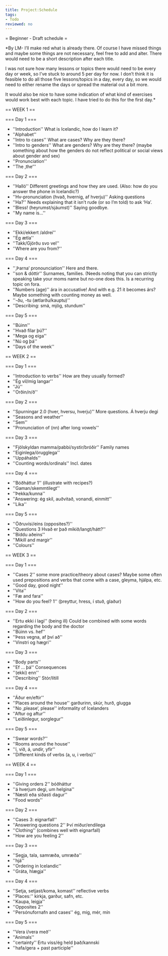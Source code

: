 ```yaml
---
title: Project:Schedule
tags:
- Todo
reviewed: no
---
```


= Beginner - Draft schedule =

*By LM- I’ll make red what is already there. Of course I have missed things and maybe some things are not necessary, feel free to add and alter. There would need to be a short description after each title.

I was not sure how many lessons or topics there would need to be every day or week, so I’ve stuck to around 5 per day for now. I don’t think it is feasible to do all those five lessons/topics in a day, every day, so we would need to either rename the days or spread the material out a bit more.

It would also be nice to have some indication of what kind of exercises would work best with each topic. I have tried to do this for the first day.*

== WEEK 1 ==

=== Day 1 ===

* ''Introduction'' What is Icelandic, how do I learn it?
* ''Alphabet''
* ''Intro to cases'' What are cases? Why are they there?
* ''Intro to genders'' What are genders? Why are they there? (maybe something about how the genders do not reflect political or social views about gender and sex)
* ''Pronunciation''
* ''The ‚the‘''

=== Day 2 ===

* ''Halló'' Different greetings and how they are used. (Also: how do you answer the phone in Icelandic?)
* ''Hv-pronunciation (hvað, hvernig, af hverju)'' Asking questions
* ''Ha?'' Needs explaining that it isn’t rude (or so I’m told) to ask ‘Ha’.
* ''Bless! (heyrumst/sjáumst)'' Saying goodbye.
* ''My name is…''

=== Day 3 ===

* ''Ekki/ekkert /aldrei''
* ''Ég ætla''
* ''Takk/Gjörðu svo vel''
* ''Where are you from?''

=== Day 4 ===

* ''‚Þarna‘ pronounciation'' Here and there.
* ''son &amp; dóttir'' Surnames, families. (Needs noting that you can strictly speaking take your moms name but no-one does this. Is a recurring topic on fora.
* ''Numbers (age)'' ára in accusative! And with e.g. 21 it becomes árs? Maybe something with counting money as well.
* ''-ðu, -tu (ætlarðu/kauptu)''
* ''Describing: smá, mjög, stundum''

=== Day 5 ===

* ''Búinn''
* ''Hvað fílar þú?''
* ''Mega og eiga''
* ''Nú og þá''
* ''Days of the week''

== WEEK 2 ==

=== Day 1 ===

* ''Introduction to verbs'' How are they usually formed?
* ''Ég vil/mig langar''
* ''Jú''
* ''Orðin/n/ð''

=== Day 2 ===

* ''Spurningar 2.0 (hver, hversu, hverju)'' More questions. Á hverju degi
* ''Seasons and weather''
* ''Sem''
* ''Pronunciation of (nn) after long vowels''

=== Day 3 ===

* ''Fjölskyldan mamma/pabbi/systir/bróðir'' Family names
* ''Eiginlega/örugglega''
* ''Uppáhalds''
* ''Counting words/ordinals'' Incl. dates

=== Day 4 ===

* ''Bóðháttur 1'' (illustrate with recipes?)
* ''Gaman/skemmtilegt''
* ''Þekka/kunna''
* ''Answering: ég skil, auðvitað, vonandi, einmitt''
* ''Líka''

=== Day 5 ===

* ''Öðruvísi/eins (opposites?)''
* ''Questions 3 Hvað er það mikið/langt/hátt?''
* ''Bíddu aðeins''
* ''Mikill and margir''
* ''Colours''

== WEEK 3 ==

=== Day 1 ===

* ''Cases 2'' some more practice/theory about cases? Maybe some often used prepositions and verbs that come with a case, gleyma, hjálpa, etc.
* ''Good day, good night''
* ''Vita''
* ''Fæ and fara''
* ''How do you feel? 1'' (þreyttur, hress, í stuð, glaður)

=== Day 2 ===

* ''Ertu ekki í lagi'' (being ill) Could be combined with some words regarding the body and the doctor
* ''Búinn vs. hef''
* ''Þess vegna, af því að''
* ''Vinstri og hægri''

=== Day 3 ===

* ''Body parts''
* ''Ef … þá'' Consequences
* ''(ekki) enn''
* ''Describing'' Stór/lítill

=== Day 4 ===

* ''Áður en/eftir''
* ''Places around the house'' garðurinn, skúr, hurð, glugga
* ''No ‚please‘, please'' informality of Icelanders
* ''Aftur og aftur''
* ''Leiðinlegur, sorglegur''

=== Day 5 ===

* ''Swear words?''
* ''Rooms around the house''
* ''í, við, á, undir, yfir''
* ''Different kinds of verbs (a, u, i verbs)''

== WEEK 4 ==

=== Day 1 ===

* ''Giving orders 2'' bóðháttur
* ''á hverjum degi, um helgina''
* ''Næsti eða síðasti dagur''
* ''Food words''

=== Day 2 ===

* ''Cases 3: eignarfall''
* ''Answering questions 2'' Því miður/endilega
* ''Clothing'' (combines well with eignarfall)
* ''How are you feeling 2''

=== Day 3 ===

* ''Segja, tala, samræða, umræða''
* ''hjá''
* ''Ordering in Icelandic''
* ''Gráta, hlægja''

=== Day 4 ===

* ''Setja, setjast/koma, komast'' reflective verbs
* ''Places:'' kirkja, garður, safn, etc.
* ''Kaupa, leigja''
* ''Opposites 2''
* ''Persónufornafn and cases'' ég, mig, mér, mín

=== Day 5 ===

* ''Vera í/vera með''
* ''Animals''
* ''certainty'' Ertu viss/ég held það/kannski
* ''hafa/gera + past participle''

